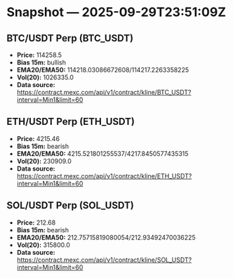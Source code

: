 # Snapshot — 2025-09-29T23:51:09Z

## BTC/USDT Perp (BTC_USDT)
- **Price:** 114258.5
- **Bias 15m:** bullish
- **EMA20/EMA50:** 114218.03086672608/114217.2263358225
- **Vol(20):** 1026335.0
- **Data source:** https://contract.mexc.com/api/v1/contract/kline/BTC_USDT?interval=Min1&limit=60

## ETH/USDT Perp (ETH_USDT)
- **Price:** 4215.46
- **Bias 15m:** bearish
- **EMA20/EMA50:** 4215.521801255537/4217.8450577435315
- **Vol(20):** 230909.0
- **Data source:** https://contract.mexc.com/api/v1/contract/kline/ETH_USDT?interval=Min1&limit=60

## SOL/USDT Perp (SOL_USDT)
- **Price:** 212.68
- **Bias 15m:** bearish
- **EMA20/EMA50:** 212.75715819080054/212.93492470036225
- **Vol(20):** 315800.0
- **Data source:** https://contract.mexc.com/api/v1/contract/kline/SOL_USDT?interval=Min1&limit=60
